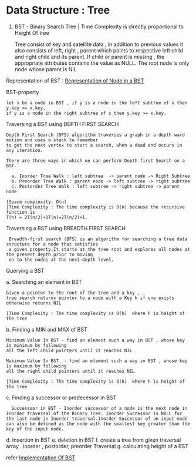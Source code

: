 # Data Structure : Tree

1. BST - Binary Search Tree | Time Complexity is directly proportional to Height Of tree

   Tree consist of key and satellite data , in addition to previous values it also consists of left, right , parent
   which points to respective left child and right child and its parent. If child or parent is missing , the appropriate
   attributes contains the value as NULL. The root node is only node whose parent is NIL

Representation of BST : [Representation of Node in a BST](TreeNode.java)

BST-property

    let x be a node in BST , if y is a node in the left subtree of x then y.key <= x.key,
    if y is a node in the right subtree of x then y.key >= x.key.

Traversing a BST using DEPTH FIRST SEARCH

    Depth First Search (DFS) algorithm traverses a graph in a depth ward motion and uses a stack to remember
    to get the next vertex to start a search, when a dead end occurs in any iteration.
    
    There are three ways in which we can perform Depth first Search on a BST.

      a. Inorder Tree Walk : left subtree  -> parent node -> Right Subtree
      b. Preorder Tree Walk : parent node -> left subtree -> right subtree
      c. Postorder Tree Walk : left subtree -> right subtree -> parent node

    |Space complexity: O(n)
    |Time Complexity : The time complexity is O(n) because the recursive function is
    T(n) = 2T(n/2)+1T(n)=2T(n/2)+1.

Traversing a BST using BREADTH FIRST SEARCH

     Breadth-first search (BFS) is an algorithm for searching a tree data structure for a node that satisfies
     a given property.It starts at the tree root and explores all nodes at the present depth prior to moving
     on to the nodes at the next depth level.

Querying a BST

a. Searching an element in BST

    Given a pointer to the root of the tree and a key ,
    tree search returns pointer to a node with a Key k if one exists otherwise returns NIL
    
    |Time Complexity : The time complexity is O(h)  where h is height of the tree

b. Finding a MIN and MAX of BST

    Minimum Value In BST - find an element such a way in BST , whose key is minimum by following
    all the left child pointers until it reaches NIL
    
    Maximum Value In BST  - find an element such a way in BST , whose key is maximum by following 
    all the right child pointers until it reaches NIL
   
    |Time Complexity : The time complexity is O(h)  where h is height of the tree

c. Finding a successor or predecessor in BST

      Successsor in BST - Inorder successor of a node is the next node in Inorder traversal of the Binary Tree. Inorder Successor is NULL for the last node in Inorder traversal.Inorder Successor of an input node can also be defined as the node with the smallest key greater than the key of the input node.

d. Insertion in BST
e. deletion in BST
f. create a tree from given traversal array . Inorder , postorder, preorder Traversal
g. calculating height of a BST

refer [Implementation Of BST ](Tree.java)
